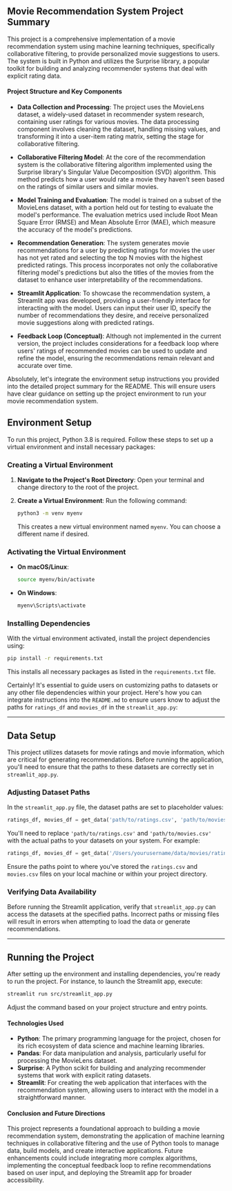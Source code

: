 ## Movie Recommendation System Project Summary

This project is a comprehensive implementation of a movie recommendation system using machine learning techniques, specifically collaborative filtering, to provide personalized movie suggestions to users. The system is built in Python and utilizes the Surprise library, a popular toolkit for building and analyzing recommender systems that deal with explicit rating data.

#### Project Structure and Key Components

- **Data Collection and Processing**: The project uses the MovieLens dataset, a widely-used dataset in recommender system research, containing user ratings for various movies. The data processing component involves cleaning the dataset, handling missing values, and transforming it into a user-item rating matrix, setting the stage for collaborative filtering.

- **Collaborative Filtering Model**: At the core of the recommendation system is the collaborative filtering algorithm implemented using the Surprise library's Singular Value Decomposition (SVD) algorithm. This method predicts how a user would rate a movie they haven't seen based on the ratings of similar users and similar movies.

- **Model Training and Evaluation**: The model is trained on a subset of the MovieLens dataset, with a portion held out for testing to evaluate the model's performance. The evaluation metrics used include Root Mean Square Error (RMSE) and Mean Absolute Error (MAE), which measure the accuracy of the model's predictions.

- **Recommendation Generation**: The system generates movie recommendations for a user by predicting ratings for movies the user has not yet rated and selecting the top N movies with the highest predicted ratings. This process incorporates not only the collaborative filtering model's predictions but also the titles of the movies from the dataset to enhance user interpretability of the recommendations.

- **Streamlit Application**: To showcase the recommendation system, a Streamlit app was developed, providing a user-friendly interface for interacting with the model. Users can input their user ID, specify the number of recommendations they desire, and receive personalized movie suggestions along with predicted ratings.

- **Feedback Loop (Conceptual)**: Although not implemented in the current version, the project includes considerations for a feedback loop where users' ratings of recommended movies can be used to update and refine the model, ensuring the recommendations remain relevant and accurate over time.

Absolutely, let's integrate the environment setup instructions you provided into the detailed project summary for the README. This will ensure users have clear guidance on setting up the project environment to run your movie recommendation system.

## Environment Setup

To run this project, Python 3.8 is required. Follow these steps to set up a virtual environment and install necessary packages:

### Creating a Virtual Environment

1. **Navigate to the Project's Root Directory**: Open your terminal and change directory to the root of the project.

2. **Create a Virtual Environment**: Run the following command:
   ```bash
   python3 -m venv myenv
   ```
   This creates a new virtual environment named `myenv`. You can choose a different name if desired.

### Activating the Virtual Environment

- **On macOS/Linux**:
  ```bash
  source myenv/bin/activate
  ```
- **On Windows**:
  ```cmd
  myenv\Scripts\activate
  ```

### Installing Dependencies

With the virtual environment activated, install the project dependencies using:
```bash
pip install -r requirements.txt
```
This installs all necessary packages as listed in the `requirements.txt` file.

Certainly! It's essential to guide users on customizing paths to datasets or any other file dependencies within your project. Here's how you can integrate instructions into the `README.md` to ensure users know to adjust the paths for `ratings_df` and `movies_df` in the `streamlit_app.py`:

---

## Data Setup

This project utilizes datasets for movie ratings and movie information, which are critical for generating recommendations. Before running the application, you'll need to ensure that the paths to these datasets are correctly set in `streamlit_app.py`.

### Adjusting Dataset Paths

In the `streamlit_app.py` file, the dataset paths are set to placeholder values:

```python
ratings_df, movies_df = get_data('path/to/ratings.csv', 'path/to/movies.csv')
```

You'll need to replace `'path/to/ratings.csv'` and `'path/to/movies.csv'` with the actual paths to your datasets on your system. For example:

```python
ratings_df, movies_df = get_data('/Users/yourusername/data/movies/ratings.csv', '/Users/yourusername/data/movies/movies.csv')
```

Ensure the paths point to where you've stored the `ratings.csv` and `movies.csv` files on your local machine or within your project directory.

### Verifying Data Availability

Before running the Streamlit application, verify that `streamlit_app.py` can access the datasets at the specified paths. Incorrect paths or missing files will result in errors when attempting to load the data or generate recommendations.

---

## Running the Project

After setting up the environment and installing dependencies, you're ready to run the project. For instance, to launch the Streamlit app, execute:
```bash
streamlit run src/streamlit_app.py
```
Adjust the command based on your project structure and entry points.

#### Technologies Used

- **Python**: The primary programming language for the project, chosen for its rich ecosystem of data science and machine learning libraries.
- **Pandas**: For data manipulation and analysis, particularly useful for processing the MovieLens dataset.
- **Surprise**: A Python scikit for building and analyzing recommender systems that work with explicit rating datasets.
- **Streamlit**: For creating the web application that interfaces with the recommendation system, allowing users to interact with the model in a straightforward manner.

#### Conclusion and Future Directions

This project represents a foundational approach to building a movie recommendation system, demonstrating the application of machine learning techniques in collaborative filtering and the use of Python tools to manage data, build models, and create interactive applications. Future enhancements could include integrating more complex algorithms, implementing the conceptual feedback loop to refine recommendations based on user input, and deploying the Streamlit app for broader accessibility.

